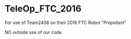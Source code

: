 # TeleOp_FTC_2016


For use of Team2408 on their 2016 FTC Robot "Propellant"

NO outside use of our code
